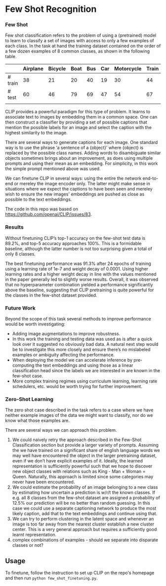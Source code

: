 # Few Shot Recognition

### Few Shot

Few shot classification refers to the problem of using a (pretrained) model to learn to classify a set of images with access to only a few examples of each class. In the task at hand the training dataset contained on the order of a few dozen examples of 8 common classes, as shown in the following table.

|         | Airplane | Bicycle | Boat | Bus | Car | Motorcycle | Train | Truck |
|---------|----------|---------|------|-----|-----|------------|-------|-------|
| # train | 38       | 21      | 20   | 40  | 19  | 30         | 44    | 22    |
| # test  | 60       | 46      | 79   | 69  | 47  | 54         | 67    | 81    |
|         |          |         |      |     |     |            |       |       |

CLIP provides a powerful paradigm for this type of problem. It learns to associate text to images by embedding them in a common space. One can then construct a classifier by providing a set of possible captions that mention the possible labels for an image and select the caption with the highest similarity to the image.

There are several ways to generate captions for each image. One standard way is to use the phrase ‘a sentence of a {object}’ where {object} is replaced by the possible class names. Adding words to disambiguate similar objects sometimes brings about an improvement, as does using multiple prompts and using their mean as an embedding. For simplicity, in this work the simple prompt mentioned above was used.

We can finetune CLIP in several ways: using the entire the network end-to-end or mereley the image encoder only. The latter might make sense in situations where we expect the captions to have been seen and mereley wish to ensure the new images' embeddings are pushed as close as possible to the text embeddings.

The code in this repo was based on https://github.com/openai/CLIP/issues/83.

### Results

Without finetuning CLIP’s top-1 accuracy on the few-shot test data is 89.2%, and top-5 accuracy approaches 100%. This is a formidable baseline, although the latter number is not too surprising given a total of only 8 classes.

The best finetuning performance was 91.3% after 24 epochs of training using a learning rate of 1e-7 and weight decay of 0.0001. Using higher learning rates and a higher weight decay in line with the values mentioned in the paper generally led to slightly worse results. Overall, it was observed that no hyperparameter combination yielded a performance significantly above the baseline, suggesting that CLIP pretraining is quite powerful for the classes in the few-shot dataset provided.

### Future Work

Beyond the scope of this task several methods to improve performance would be worth investigating:

- Adding image augmentations to improve robustness.
- In this work the training and testing data was used as is after a quick look over it suggested no obviously bad data. A natural next step would be to investigate this more closely and ensure there’s no mislabeled examples or ambiguity affecting the performance.
- When deploying the model we can accelerate inference by pre-computing the text embeddings and using those as a linear classification head since the labels we are interested in are known in the few-shot case.
- More complex training regimes using curriculum learning, learning rate schedulers, etc. would be worth trying for further improvement.

### Zero-Shot Learning

The zero shot case described in the task refers to a case where we have neither example images of the data we might want to classify, nor do we know what those examples are.

There are several ways we can approach this problem.

1. We could naively retry the approach described in the Few-Shot Classification section but provide a larger variety of prompts. Assuming the we have trained on a significant share of english language words we may well have encountered the object in the larger pretraining dataset, even if we don’t have explicit examples of it. Ideally, the learned representation is sufficiently powerful such that we hope to discover new object classes with relations such as King - Man + Woman = Queen. Naturally, this approach is limited since some categories may never have been encountered.
2. We could estimate the probability of an image belonging to a new class by estimating how uncertain a prediction is w/r/t the known classes. If e.g. all 8 classes from the few-shot dataset are assigned a probability of 12.5% our prediction will be no better than random guessing. In this case we could use a separate captioning network to produce the most likely caption, add that to the text embeddings and continue using that.
3. We can try to perform clustering in the latent space and whenever an image is too far away from the nearest cluster establish a new cluster center. This is a very general approach but requires a sufficiently good learnt representation.
4. complex combinations of examples - should we separate into disparate classes or not?



## Usage

To finetune, follow the instruction to set up CLIP on the repo's homepage and then run `python few_shot_finetuning.py`.